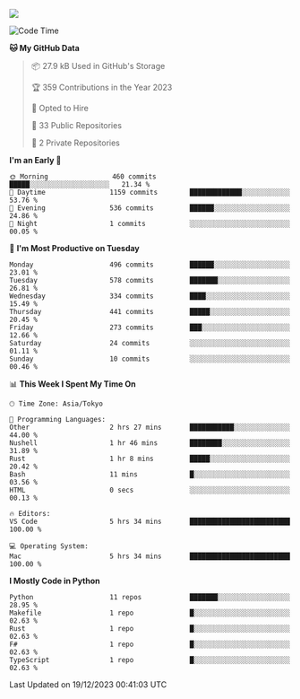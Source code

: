 ![](https://komarev.com/ghpvc/?username=kitagawa-hr)

<!--START_SECTION:waka-->
![Code Time](http://img.shields.io/badge/Code%20Time-755%20hrs-blue)

**🐱 My GitHub Data** 

> 📦 27.9 kB Used in GitHub's Storage 
 > 
> 🏆 359 Contributions in the Year 2023
 > 
> 💼 Opted to Hire
 > 
> 📜 33 Public Repositories 
 > 
> 🔑 2 Private Repositories 
 > 
**I'm an Early 🐤** 

```text
🌞 Morning                460 commits         █████░░░░░░░░░░░░░░░░░░░░   21.34 % 
🌆 Daytime                1159 commits        █████████████░░░░░░░░░░░░   53.76 % 
🌃 Evening                536 commits         ██████░░░░░░░░░░░░░░░░░░░   24.86 % 
🌙 Night                  1 commits           ░░░░░░░░░░░░░░░░░░░░░░░░░   00.05 % 
```
📅 **I'm Most Productive on Tuesday** 

```text
Monday                   496 commits         ██████░░░░░░░░░░░░░░░░░░░   23.01 % 
Tuesday                  578 commits         ███████░░░░░░░░░░░░░░░░░░   26.81 % 
Wednesday                334 commits         ████░░░░░░░░░░░░░░░░░░░░░   15.49 % 
Thursday                 441 commits         █████░░░░░░░░░░░░░░░░░░░░   20.45 % 
Friday                   273 commits         ███░░░░░░░░░░░░░░░░░░░░░░   12.66 % 
Saturday                 24 commits          ░░░░░░░░░░░░░░░░░░░░░░░░░   01.11 % 
Sunday                   10 commits          ░░░░░░░░░░░░░░░░░░░░░░░░░   00.46 % 
```


📊 **This Week I Spent My Time On** 

```text
🕑︎ Time Zone: Asia/Tokyo

💬 Programming Languages: 
Other                    2 hrs 27 mins       ███████████░░░░░░░░░░░░░░   44.00 % 
Nushell                  1 hr 46 mins        ████████░░░░░░░░░░░░░░░░░   31.89 % 
Rust                     1 hr 8 mins         █████░░░░░░░░░░░░░░░░░░░░   20.42 % 
Bash                     11 mins             █░░░░░░░░░░░░░░░░░░░░░░░░   03.56 % 
HTML                     0 secs              ░░░░░░░░░░░░░░░░░░░░░░░░░   00.13 % 

🔥 Editors: 
VS Code                  5 hrs 34 mins       █████████████████████████   100.00 % 

💻 Operating System: 
Mac                      5 hrs 34 mins       █████████████████████████   100.00 % 
```

**I Mostly Code in Python** 

```text
Python                   11 repos            ███████░░░░░░░░░░░░░░░░░░   28.95 % 
Makefile                 1 repo              █░░░░░░░░░░░░░░░░░░░░░░░░   02.63 % 
Rust                     1 repo              █░░░░░░░░░░░░░░░░░░░░░░░░   02.63 % 
F#                       1 repo              █░░░░░░░░░░░░░░░░░░░░░░░░   02.63 % 
TypeScript               1 repo              █░░░░░░░░░░░░░░░░░░░░░░░░   02.63 % 
```




 Last Updated on 19/12/2023 00:41:03 UTC
<!--END_SECTION:waka-->
